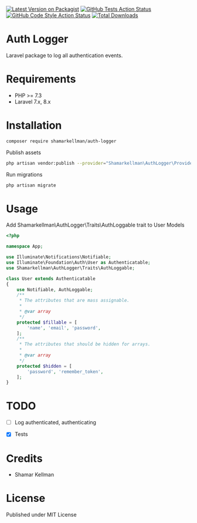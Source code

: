[![Latest Version on Packagist](https://img.shields.io/packagist/v/shamarkellman/auth-logger.svg?style=flat-square)](https://packagist.org/packages/shamarkellman/auth-logger)
[![GitHub Tests Action Status](https://img.shields.io/github/workflow/status/shamarkellman/auth-logger/run-tests?label=tests)](https://github.com/shamarkellman/auth-logger/actions?query=workflow%3ATests+branch%3Amaster)
[![GitHub Code Style Action Status](https://img.shields.io/github/workflow/status/shamarkellman/auth-logger/Check%20&%20fix%20styling?label=code%20style)](https://github.com/shamarkellman/auth-logger/actions?query=workflow%3A"Check+%26+fix+styling"+branch%3Amaster)
[![Total Downloads](https://img.shields.io/packagist/dt/shamarkellman/auth-logger.svg?style=flat-square)](https://packagist.org/packages/shamarkellman/auth-logger)

Auth Logger
=======================

Laravel package to log all authentication events.


Requirements
============

* PHP >= 7.3
* Laravel 7.x, 8.x

Installation
============

```bash 
composer require shamarkellman/auth-logger
```

Publish assets

```bash
php artisan vendor:publish --provider="Shamarkellman\AuthLogger\Providers\AuthLoggerServiceProvider"
````

Run migrations

```bash
php artisan migrate
```

Usage
=====

Add Shamarkellman\AuthLogger\Traits\AuthLoggable trait to User Models
```php
<?php  

namespace App;

use Illuminate\Notifications\Notifiable;
use Illuminate\Foundation\Auth\User as Authenticatable;
use Shamarkellman\AuthLogger\Traits\AuthLoggable;

class User extends Authenticatable
{
    use Notifiable, AuthLoggable;
    /**
     * The attributes that are mass assignable.
     *
     * @var array
     */
    protected $fillable = [
        'name', 'email', 'password',
    ];
    /**
     * The attributes that should be hidden for arrays.
     *
     * @var array
     */
    protected $hidden = [
        'password', 'remember_token',
    ];
}
```

TODO
=======
- [ ] Log authenticated, authenticating
- [x] Tests


Credits
=======

* Shamar Kellman

License
=======

Published under MIT License

